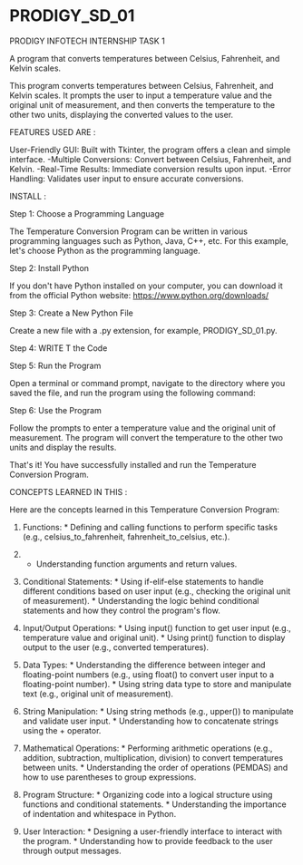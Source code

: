 # PRODIGY_SD_01


PRODIGY INFOTECH INTERNSHIP TASK 1

A program that converts temperatures between Celsius, Fahrenheit, and Kelvin scales.


This program converts temperatures between Celsius, Fahrenheit, and Kelvin scales. It prompts the user to input a temperature value and the original unit of measurement,
and then converts the temperature to the other two units, displaying the converted values to the user.

FEATURES USED ARE :

User-Friendly GUI: Built with Tkinter, the program offers a clean and simple interface. 
-Multiple Conversions: Convert between Celsius, Fahrenheit, and Kelvin. 
-Real-Time Results: Immediate conversion results upon input. 
-Error Handling: Validates user input to ensure accurate conversions.

INSTALL :

Step 1: Choose a Programming Language

The Temperature Conversion Program can be written in various programming languages such as Python, Java, C++, etc. 
For this example, let's choose Python as the programming language.

Step 2: Install Python

If you don't have Python installed on your computer, you can download it from the official Python website: https://www.python.org/downloads/

Step 3: Create a New Python File

Create a new file with a .py extension, for example, PRODIGY_SD_01.py.

Step 4: WRITE T the Code

Step 5: Run the Program

Open a terminal or command prompt, navigate to the directory where you saved the file, 
and run the program using the following command:

Step 6: Use the Program

Follow the prompts to enter a temperature value and the original unit of measurement.
The program will convert the temperature to the other two units and display the results.

That's it! You have successfully installed and run the Temperature Conversion Program.

CONCEPTS LEARNED IN THIS :



Here are the concepts learned in this Temperature Conversion Program:

1. Functions: * Defining and calling functions to perform specific tasks (e.g., celsius_to_fahrenheit, fahrenheit_to_celsius, etc.).
2.  * Understanding function arguments and return values.

3. Conditional Statements: * Using if-elif-else statements to handle different conditions based on user input (e.g., checking the original unit of measurement). * Understanding the logic behind conditional statements and how they control the program's flow.

4. Input/Output Operations: * Using input() function to get user input (e.g., temperature value and original unit). * Using print() function to display output to the user (e.g., converted temperatures).

5. Data Types: * Understanding the difference between integer and floating-point numbers (e.g., using float() to convert user input to a floating-point number). * Using string data type to store and manipulate text (e.g., original unit of measurement).

6. String Manipulation: * Using string methods (e.g., upper()) to manipulate and validate user input. * Understanding how to concatenate strings using the + operator.

7. Mathematical Operations: * Performing arithmetic operations (e.g., addition, subtraction, multiplication, division) to convert temperatures between units. * Understanding the order of operations (PEMDAS) and how to use parentheses to group expressions.

8. Program Structure: * Organizing code into a logical structure using functions and conditional statements. * Understanding the importance of indentation and whitespace in Python.

9. User Interaction: * Designing a user-friendly interface to interact with the program. * Understanding how to provide feedback to the user through output messages.
